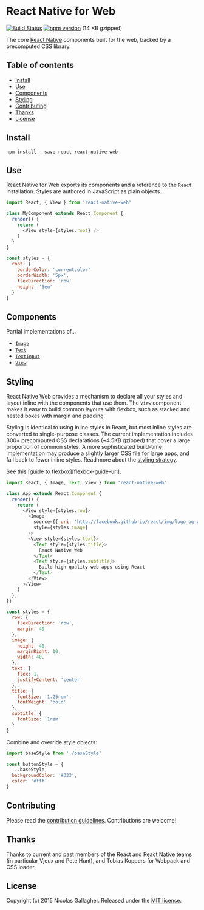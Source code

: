 # React Native for Web

[![Build Status][travis-image]][travis-url]
[![npm version][npm-image]][npm-url] (14 KB gzipped)

The core [React Native][react-native-url] components built for the web, backed
by a precomputed CSS library.

## Table of contents

* [Install](#install)
* [Use](#use)
* [Components](#components)
* [Styling](#styling)
* [Contributing](#contributing)
* [Thanks](#thanks)
* [License](#license)

## Install

```
npm install --save react react-native-web
```

## Use

React Native for Web exports its components and a reference to the `React`
installation. Styles are authored in JavaScript as plain objects.

```js
import React, { View } from 'react-native-web'

class MyComponent extends React.Component {
  render() {
    return (
      <View style={styles.root} />
    )
  }
}

const styles = {
  root: {
    borderColor: 'currentcolor'
    borderWidth: '5px',
    flexDirection: 'row'
    height: '5em'
  }
}
```

## Components

Partial implementations of…

* [`Image`](docs/components/Image.md)
* [`Text`](docs/components/Text.md)
* [`TextInput`](docs/components/TextInput.md)
* [`View`](docs/components/View.md)

## Styling

React Native Web provides a mechanism to declare all your styles and layout
inline with the components that use them. The `View` component makes it easy
to build common layouts with flexbox, such as stacked and nested boxes with
margin and padding.

Styling is identical to using inline styles in React, but most inline styles
are converted to single-purpose classes. The current implementation includes
300+ precomputed CSS declarations (~4.5KB gzipped) that cover a large
proportion of common styles. A more sophisticated build-time implementation may
produce a slightly larger CSS file for large apps, and fall back to fewer
inline styles.  Read more about the [styling
strategy](docs/react-native-web-style/styling.md).

See this [guide to flexbox][flexbox-guide-url].

```js
import React, { Image, Text, View } from 'react-native-web'

class App extends React.Component {
  render() {
    return (
      <View style={styles.row}>
        <Image
          source={{ uri: 'http://facebook.github.io/react/img/logo_og.png' }}
          style={styles.image}
        />
        <View style={styles.text}>
          <Text style={styles.title}>
            React Native Web
          </Text>
          <Text style={styles.subtitle}>
            Build high quality web apps using React
          </Text>
        </View>
      </View>
    )
  },
})

const styles = {
  row: {
    flexDirection: 'row',
    margin: 40
  },
  image: {
    height: 40,
    marginRight: 10,
    width: 40,
  },
  text: {
    flex: 1,
    justifyContent: 'center'
  },
  title: {
    fontSize: '1.25rem',
    fontWeight: 'bold'
  },
  subtitle: {
    fontSize: '1rem'
  }
}
```

Combine and override style objects:

```js
import baseStyle from './baseStyle'

const buttonStyle = {
  ...baseStyle,
  backgroundColor: '#333',
  color: '#fff'
}
```

## Contributing

Please read the [contribution guidelines][contributing-url]. Contributions are
welcome!

## Thanks

Thanks to current and past members of the React and React Native teams (in
particular Vjeux and Pete Hunt), and Tobias Koppers for Webpack and CSS loader.

## License

Copyright (c) 2015 Nicolas Gallagher. Released under the [MIT
license](http://www.opensource.org/licenses/mit-license.php).

[contributing-url]: https://github.com/necolas/react-native-web/blob/master/CONTRIBUTING.md
[flexbox-guide]: https://css-tricks.com/snippets/css/a-guide-to-flexbox/
[npm-image]: https://img.shields.io/npm/v/react-native-web.svg
[npm-url]: https://npmjs.org/package/react-native-web
[react-native-url]: https://facebook.github.io/react-native/
[travis-image]: https://travis-ci.org/necolas/react-native-web.svg?branch=master
[travis-url]: https://travis-ci.org/necolas/react-native-web
